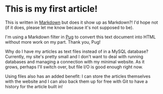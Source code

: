 # This is my first article!

This is written in [Markdown](https://daringfireball.net/projects/markdown/) but does it show up as Markdown?! I'd hope not (if it does, please let me know because it's not supposed to be).

I'm using a Markdown filter in [Pug](https://pugjs.org/api/getting-started.html) to convert this text document into HTML without more work on my part. Thank you, Pug!

Why do I have my articles as text files instead of in a MySQL database? Currently, my site's pretty small and I don't want to deal with running databases and managing a connection with my minimal website. As it grows, perhaps I'll switch over, but file I/O is good enough right now.

Using files also has an added benefit: I can store the articles themselves with the website and I can also back them up for free with Git to have a history for the article built in!
